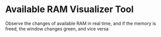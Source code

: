 # Available RAM Visualizer Tool

Observe the changes of available RAM in real time, and if the memory is freed, the window changes green, and vice versa
